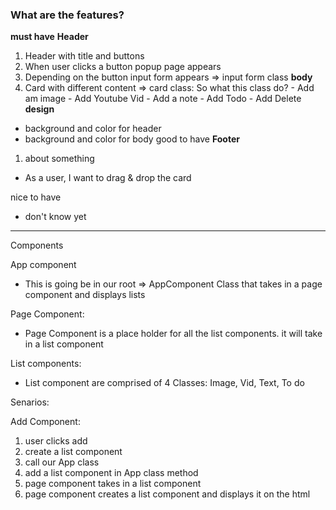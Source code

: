 ### What are the features?

**must have**
**Header**

1. Header with title and buttons
2. When user clicks a button popup page appears
3. Depending on the button input form appears => input form class
   **body**
4. Card with different content => card class: So what this class do? - Add am image - Add Youtube Vid - Add a note - Add Todo - Add Delete
   **design**

- background and color for header
- background and color for body
  good to have
  **Footer**

1. about something

- As a user, I want to drag & drop the card

nice to have

- don't know yet

---

Components

App component

- This is going be in our root => AppComponent Class that takes in
  a page component and displays lists

Page Component:

- Page Component is a place holder for all the list components.
  it will take in a list component

List components:

- List component are comprised of 4 Classes: Image, Vid, Text, To do

Senarios:

Add Component:

1.  user clicks add
2.  create a list component
3.  call our App class
4.  add a list component in App class method
5.  page component takes in a list component
6.  page component creates a list component and displays it on the html
